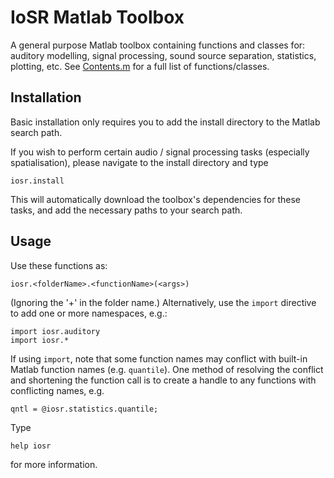 # IoSR Matlab Toolbox

A general purpose Matlab toolbox containing functions and classes for: auditory modelling, signal processing, sound source separation, statistics, plotting, etc. See [Contents.m](https://github.com/IoSR-Surrey/Toolbox/blob/master/+iosr/Contents.m) for a full list of functions/classes.

## Installation

Basic installation only requires you to add the install directory to the Matlab search path.

If you wish to perform certain audio / signal processing tasks (especially spatialisation), please navigate to the install directory and type

```
iosr.install
```

This will automatically download the toolbox's dependencies for these tasks, and add the necessary paths to your search path.

## Usage

Use these functions as:

```
iosr.<folderName>.<functionName>(<args>)
```

(Ignoring the '+' in the folder name.) Alternatively, use the `import` directive to add one or more namespaces, e.g.:

```
import iosr.auditory
import iosr.*
```

If using `import`, note that some function names may conflict with built-in Matlab function names (e.g. `quantile`). One method of resolving the conflict and shortening the function call is to create a handle to any functions with conflicting names, e.g.

```
qntl = @iosr.statistics.quantile;
```

Type

```
help iosr
```

for more information.